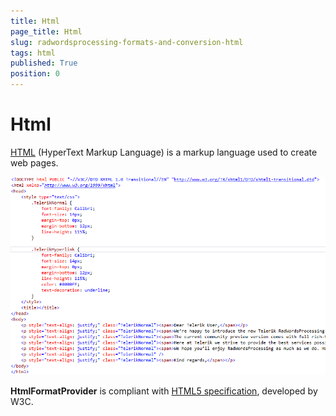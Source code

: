 ```yaml
---
title: Html
page_title: Html
slug: radwordsprocessing-formats-and-conversion-html
tags: html
published: True
position: 0
---
```


# Html



[HTML](http://en.wikipedia.org/wiki/HTML) (HyperText Markup Language) is a markup language used to create web pages.

![Rad Words Processing Formats And Conversion Html 01](images/RadWordsProcessing_Formats_And_Conversion_Html_01.png)

__HtmlFormatProvider__ is compliant with [HTML5 specification](http://www.w3.org/TR/html5/), developed by W3C.
      
